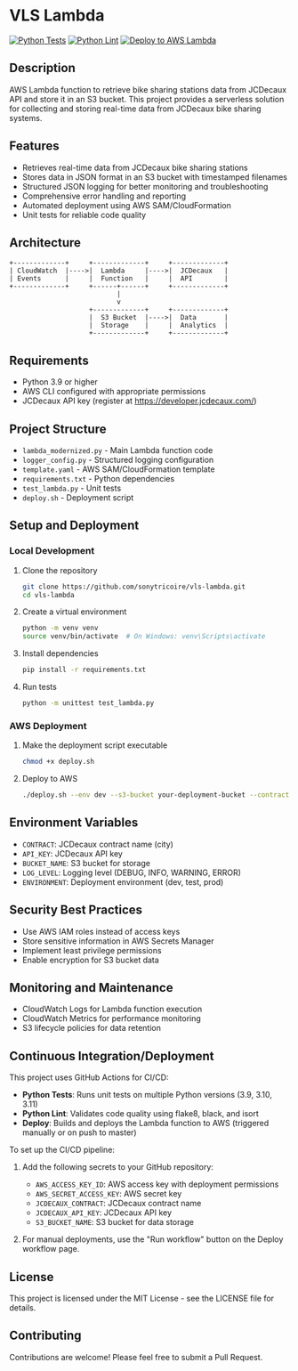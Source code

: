 # VLS Lambda

[![Python Tests](https://github.com/sonytricoire/vls-lambda/actions/workflows/python-tests.yml/badge.svg)](https://github.com/sonytricoire/vls-lambda/actions/workflows/python-tests.yml)
[![Python Lint](https://github.com/sonytricoire/vls-lambda/actions/workflows/python-lint.yml/badge.svg)](https://github.com/sonytricoire/vls-lambda/actions/workflows/python-lint.yml)
[![Deploy to AWS Lambda](https://github.com/sonytricoire/vls-lambda/actions/workflows/deploy.yml/badge.svg)](https://github.com/sonytricoire/vls-lambda/actions/workflows/deploy.yml)

## Description
AWS Lambda function to retrieve bike sharing stations data from JCDecaux API and store it in an S3 bucket. This project provides a serverless solution for collecting and storing real-time data from JCDecaux bike sharing systems.

## Features
- Retrieves real-time data from JCDecaux bike sharing stations
- Stores data in JSON format in an S3 bucket with timestamped filenames
- Structured JSON logging for better monitoring and troubleshooting
- Comprehensive error handling and reporting
- Automated deployment using AWS SAM/CloudFormation
- Unit tests for reliable code quality

## Architecture
```
+-------------+     +-------------+     +-------------+
| CloudWatch  |---->|  Lambda     |---->|  JCDecaux   |
| Events      |     |  Function   |     |  API        |
+-------------+     +------+------+     +-------------+
                           |
                           v
                    +-------------+     +-------------+
                    |  S3 Bucket  |---->|  Data       |
                    |  Storage    |     |  Analytics  |
                    +-------------+     +-------------+
```

## Requirements
- Python 3.9 or higher
- AWS CLI configured with appropriate permissions
- JCDecaux API key (register at https://developer.jcdecaux.com/)

## Project Structure
- `lambda_modernized.py` - Main Lambda function code
- `logger_config.py` - Structured logging configuration
- `template.yaml` - AWS SAM/CloudFormation template
- `requirements.txt` - Python dependencies
- `test_lambda.py` - Unit tests
- `deploy.sh` - Deployment script

## Setup and Deployment

### Local Development
1. Clone the repository
   ```bash
   git clone https://github.com/sonytricoire/vls-lambda.git
   cd vls-lambda
   ```

2. Create a virtual environment
   ```bash
   python -m venv venv
   source venv/bin/activate  # On Windows: venv\Scripts\activate
   ```

3. Install dependencies
   ```bash
   pip install -r requirements.txt
   ```

4. Run tests
   ```bash
   python -m unittest test_lambda.py
   ```

### AWS Deployment
1. Make the deployment script executable
   ```bash
   chmod +x deploy.sh
   ```

2. Deploy to AWS
   ```bash
   ./deploy.sh --env dev --s3-bucket your-deployment-bucket --contract paris --api-key your-api-key
   ```

## Environment Variables
- `CONTRACT`: JCDecaux contract name (city)
- `API_KEY`: JCDecaux API key
- `BUCKET_NAME`: S3 bucket for storage
- `LOG_LEVEL`: Logging level (DEBUG, INFO, WARNING, ERROR)
- `ENVIRONMENT`: Deployment environment (dev, test, prod)

## Security Best Practices
- Use AWS IAM roles instead of access keys
- Store sensitive information in AWS Secrets Manager
- Implement least privilege permissions
- Enable encryption for S3 bucket data

## Monitoring and Maintenance
- CloudWatch Logs for Lambda function execution
- CloudWatch Metrics for performance monitoring
- S3 lifecycle policies for data retention

## Continuous Integration/Deployment

This project uses GitHub Actions for CI/CD:

- **Python Tests**: Runs unit tests on multiple Python versions (3.9, 3.10, 3.11)
- **Python Lint**: Validates code quality using flake8, black, and isort
- **Deploy**: Builds and deploys the Lambda function to AWS (triggered manually or on push to master)

To set up the CI/CD pipeline:

1. Add the following secrets to your GitHub repository:
   - `AWS_ACCESS_KEY_ID`: AWS access key with deployment permissions
   - `AWS_SECRET_ACCESS_KEY`: AWS secret key
   - `JCDECAUX_CONTRACT`: JCDecaux contract name
   - `JCDECAUX_API_KEY`: JCDecaux API key
   - `S3_BUCKET_NAME`: S3 bucket for data storage

2. For manual deployments, use the "Run workflow" button on the Deploy workflow page.

## License
This project is licensed under the MIT License - see the LICENSE file for details.

## Contributing
Contributions are welcome! Please feel free to submit a Pull Request.